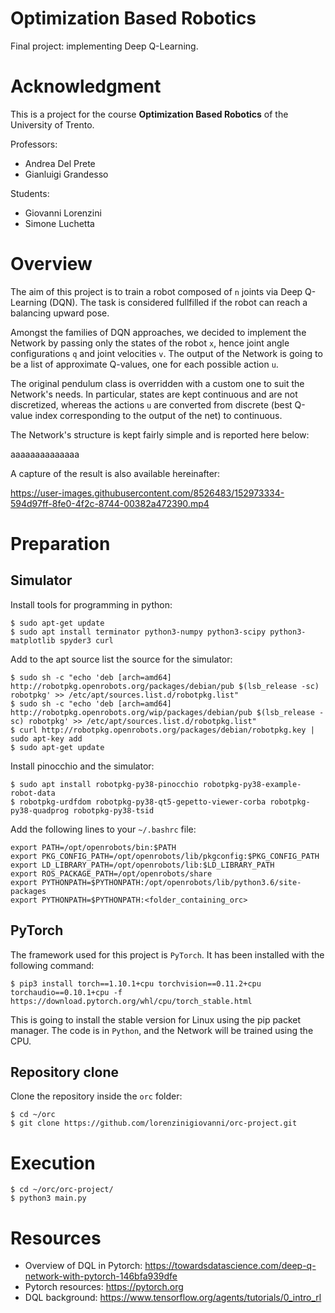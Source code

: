 # Optimization Based Robotics

Final project: implementing Deep Q-Learning.

# Acknowledgment

This is a project for the course **Optimization Based Robotics** of the University of Trento.

Professors:
- Andrea Del Prete
- Gianluigi Grandesso

Students:
- Giovanni Lorenzini
- Simone Luchetta

# Overview

The aim of this project is to train a robot composed of `n` joints via Deep Q-Learning (DQN). The task is considered fullfilled if the robot can reach a balancing upward pose.

Amongst the families of DQN approaches, we decided to implement the Network by passing only the states of the robot `x`, hence joint angle configurations `q` and joint velocities `v`. The output of the Network is going to be a list of approximate Q-values, one for each possible action `u`.

The original pendulum class is overridden with a custom one to suit the Network's needs.
In particular, states are kept continuous and are not discretized, whereas the actions `u` are converted from discrete (best Q-value index corresponding to the output of the net) to continuous.

The Network's structure is kept fairly simple and is reported here below:

aaaaaaaaaaaaaa

A capture of the result is also available hereinafter:

https://user-images.githubusercontent.com/8526483/152973334-594d97ff-8fe0-4f2c-8744-00382a472390.mp4

# Preparation

## Simulator

Install tools for programming in python:

```shell
$ sudo apt-get update
$ sudo apt install terminator python3-numpy python3-scipy python3-matplotlib spyder3 curl
```

Add to the apt source list the source for the simulator:

```shell
$ sudo sh -c "echo 'deb [arch=amd64] http://robotpkg.openrobots.org/packages/debian/pub $(lsb_release -sc) robotpkg' >> /etc/apt/sources.list.d/robotpkg.list"
$ sudo sh -c "echo 'deb [arch=amd64] http://robotpkg.openrobots.org/wip/packages/debian/pub $(lsb_release -sc) robotpkg' >> /etc/apt/sources.list.d/robotpkg.list"
$ curl http://robotpkg.openrobots.org/packages/debian/robotpkg.key | sudo apt-key add 
$ sudo apt-get update
```

Install pinocchio and the simulator:

```shell
$ sudo apt install robotpkg-py38-pinocchio robotpkg-py38-example-robot-data 
$ robotpkg-urdfdom robotpkg-py38-qt5-gepetto-viewer-corba robotpkg-py38-quadprog robotpkg-py38-tsid
```

Add the following lines to your `~/.bashrc` file:

```shell
export PATH=/opt/openrobots/bin:$PATH
export PKG_CONFIG_PATH=/opt/openrobots/lib/pkgconfig:$PKG_CONFIG_PATH
export LD_LIBRARY_PATH=/opt/openrobots/lib:$LD_LIBRARY_PATH
export ROS_PACKAGE_PATH=/opt/openrobots/share
export PYTHONPATH=$PYTHONPATH:/opt/openrobots/lib/python3.6/site-packages
export PYTHONPATH=$PYTHONPATH:<folder_containing_orc>
```

## PyTorch

The framework used for this project is `PyTorch`. It has been installed with the following command:

```shell
$ pip3 install torch==1.10.1+cpu torchvision==0.11.2+cpu torchaudio==0.10.1+cpu -f https://download.pytorch.org/whl/cpu/torch_stable.html
```

This is going to install the stable version for Linux using the pip packet manager.
The code is in `Python`, and the Network will be trained using the CPU.

## Repository clone

Clone the repository inside the `orc` folder:

```shell
$ cd ~/orc
$ git clone https://github.com/lorenzinigiovanni/orc-project.git
```

# Execution

```shell
$ cd ~/orc/orc-project/
$ python3 main.py
```

# Resources

- Overview of DQL in Pytorch: https://towardsdatascience.com/deep-q-network-with-pytorch-146bfa939dfe
- Pytorch resources: https://pytorch.org
- DQL background: https://www.tensorflow.org/agents/tutorials/0_intro_rl
